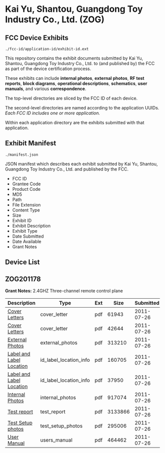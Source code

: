 # Kai Yu, Shantou, Guangdong Toy Industry Co., Ltd. (ZOG)
## FCC Device Exhibits

```
./fcc-id/application-id/exhibit-id.ext
```

This repository contains the exhibit documents submitted by Kai Yu, Shantou, Guangdong Toy Industry Co., Ltd. to (and published by) the FCC as part of the device certification process.

These exhibits can include **internal photos**, **external photos**, **RF test reports**, **block diagrams**, **operational descriptions**, **schematics**, **user manuals**, and various **correspondence**.

The top-level directories are sliced by the FCC ID of each device.

The second-level directories are named according to the application UUIDs. *Each FCC ID includes one or more application.*

Within each application directory are the exhibits submitted with that application. 

## Exhibit Manifest

```
./manifest.json
```

JSON manifest which describes each exhibit submitted by Kai Yu, Shantou, Guangdong Toy Industry Co., Ltd. and published by the FCC.

- FCC ID
- Grantee Code
- Product Code
- MD5
- Path
- File Extension
- Content Type
- Size
- Exhibit ID
- Exhibit Description
- Exhibit Type
- Date Submitted
- Date Available
- Grant Notes

## Device List
## ZOG201178
**Grant Notes:** 2.4GHZ Three-channel remote control plane

| Description | Type | Ext | Size | Submitted | Available |
| ----------- | ---- | --- | ---- | --------- | --------- |
| [Cover Letters](ZOG201178/b707a682cfb365e9418b914faa923165/1509340.pdf) | cover_letter | pdf | 61943 | 2011-07-26 | 2011-07-26 |
| [Cover Letters](ZOG201178/b707a682cfb365e9418b914faa923165/1509341.pdf) | cover_letter | pdf | 42644 | 2011-07-26 | 2011-07-26 |
| [External Photos](ZOG201178/b707a682cfb365e9418b914faa923165/1509342.pdf) | external_photos | pdf | 313210 | 2011-07-26 | 2011-07-26 |
| [Label and Label Location](ZOG201178/b707a682cfb365e9418b914faa923165/1509343.pdf) | id_label_location_info | pdf | 160705 | 2011-07-26 | 2011-07-26 |
| [Label and Label Location](ZOG201178/b707a682cfb365e9418b914faa923165/1509344.pdf) | id_label_location_info | pdf | 37950 | 2011-07-26 | 2011-07-26 |
| [Internal Photos](ZOG201178/b707a682cfb365e9418b914faa923165/1509345.pdf) | internal_photos | pdf | 917074 | 2011-07-26 | 2011-07-26 |
| [Test report](ZOG201178/b707a682cfb365e9418b914faa923165/1509348.pdf) | test_report | pdf | 3133866 | 2011-07-26 | 2011-07-26 |
| [Test Setup photos](ZOG201178/b707a682cfb365e9418b914faa923165/1509349.pdf) | test_setup_photos | pdf | 295006 | 2011-07-26 | 2011-07-26 |
| [User Manual](ZOG201178/b707a682cfb365e9418b914faa923165/1509350.pdf) | users_manual | pdf | 464462 | 2011-07-26 | 2011-07-26 |
